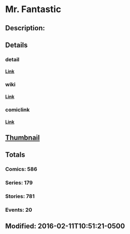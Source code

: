 # Mr. Fantastic
## Description: 
## Details
### detail
#### [Link](http://marvel.com/characters/38/mr_fantastic?utm_campaign=apiRef&utm_source=225578a89fc76f3d20fbffda5d17a88d)
### wiki
#### [Link](http://marvel.com/universe/Mister_Fantastic?utm_campaign=apiRef&utm_source=225578a89fc76f3d20fbffda5d17a88d)
### comiclink
#### [Link](http://marvel.com/comics/characters/1009459/mr_fantastic?utm_campaign=apiRef&utm_source=225578a89fc76f3d20fbffda5d17a88d)
## [Thumbnail](http://i.annihil.us/u/prod/marvel/i/mg/d/c0/51127e9337538.jpg)
## Totals
### Comics: 586
### Series: 179
### Stories: 781
### Events: 20
## Modified: 2016-02-11T10:51:21-0500